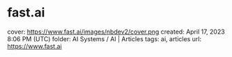 # fast.ai

cover: https://www.fast.ai/images/nbdev2/cover.png
created: April 17, 2023 8:06 PM (UTC)
folder: AI Systems / AI | Articles
tags: ai, articles
url: https://www.fast.ai